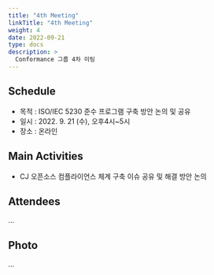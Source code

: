 ```yaml
---
title: "4th Meeting"
linkTitle: "4th Meeting"
weight: 4
date: 2022-09-21
type: docs
description: >
  Conformance 그룹 4차 미팅
---
```


## Schedule

* 목적 : ISO/IEC 5230 준수 프로그램 구축 방안 논의 및 공유
* 일시 : 2022. 9. 21 (수), 오후4시~5시
* 장소 : 온라인

## Main Activities
* CJ 오픈소스 컴플라이언스 체계 구축 이슈 공유 및 해결 방안 논의

## Attendees
...

## Photo
...
